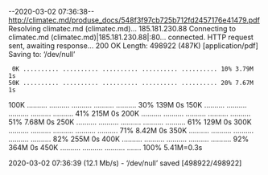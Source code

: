 --2020-03-02 07:36:38--  http://climatec.md/produse_docs/548f3f97cb725b712fd2457176e41479.pdf
Resolving climatec.md (climatec.md)... 185.181.230.88
Connecting to climatec.md (climatec.md)|185.181.230.88|:80... connected.
HTTP request sent, awaiting response... 200 OK
Length: 498922 (487K) [application/pdf]
Saving to: ‘/dev/null’

     0K .......... .......... .......... .......... .......... 10% 3.79M 1s
    50K .......... .......... .......... .......... .......... 20% 7.67M 1s
   100K .......... .......... .......... .......... .......... 30%  139M 0s
   150K .......... .......... .......... .......... .......... 41%  215M 0s
   200K .......... .......... .......... .......... .......... 51% 7.68M 0s
   250K .......... .......... .......... .......... .......... 61%  129M 0s
   300K .......... .......... .......... .......... .......... 71% 8.42M 0s
   350K .......... .......... .......... .......... .......... 82%  255M 0s
   400K .......... .......... .......... .......... .......... 92%  364M 0s
   450K .......... .......... .......... .......              100% 5.41M=0.3s

2020-03-02 07:36:39 (12.1 Mb/s) - ‘/dev/null’ saved [498922/498922]

